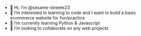- 👋 Hi, I’m @sesame-streete23
- 👀 I’m interested in learning to code and I want to build a basic ecommerce website for fun/practice
- 🌱 I’m currently learning Python & Javascript
- 💞️ I’m looking to collaborate on any web projects

<!---
sesame-streete23/sesame-streete23 is a ✨ special ✨ repository because its `README.md` (this file) appears on your GitHub profile.
You can click the Preview link to take a look at your changes.
--->
